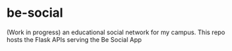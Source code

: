 # be-social
(Work in progress) an educational social network for my campus. This repo hosts the Flask APIs serving the Be Social App
